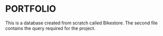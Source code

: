 # PORTFOLIO
This is a database created from scratch called Bikestore.
The second file contains the query required for the project.
